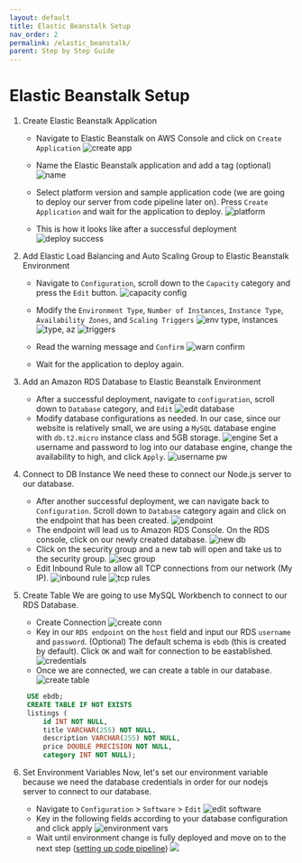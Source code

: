 ```yaml
---
layout: default
title: Elastic Beanstalk Setup
nav_order: 2
permalink: /elastic_beanstalk/
parent: Step by Step Guide
---
```


# Elastic Beanstalk Setup

1. Create Elastic Beanstalk Application
   * Navigate to Elastic Beanstalk on AWS Console and click on `Create Application`
   ![create app](../../assets/eb/1.png)

   * Name the Elastic Beanstalk application and add a tag (optional)
   ![name](../../assets/eb/2.png)

   * Select platform version and sample application code (we are going to deploy our server from code pipeline later on). Press `Create Application` and wait for the application to deploy.
   ![platform](../../assets/eb/3.png)

   * This is how it looks like after a successful deployment
   ![deploy success](../../assets/eb/4.png)

2. Add Elastic Load Balancing and Auto Scaling Group to Elastic Beanstalk Environment
   * Navigate to `Configuration`, scroll down to the `Capacity` category and press the `Edit` button.
   ![capacity config](../../assets/eb/5.png)
   
   * Modify the `Environment Type`, `Number of Instances`, `Instance Type`, `Availability Zones`, and `Scaling Triggers`
   ![env type, instances](../../assets/eb/6.png)
   ![type, az](../../assets/eb/7.png)
   ![triggers](../../assets/eb/9.png)
   * Read the warning message and `Confirm`
   ![warn confirm](../../assets/eb/10.png)

   * Wait for the application to deploy again.

3. Add an Amazon RDS Database to Elastic Beanstalk Environment
   * After a successful deployment, navigate to `configuration`, scroll down to `Database` category, and `Edit`
   ![edit database](../../assets/eb/12.png)
   * Modify database configurations as needed. In our case, since our website is relatively small, we are using a `MySQL` database engine with `db.t2.micro` instance class and 5GB storage.
   ![engine](../../assets/eb/13.png)
   Set a username and password to log into our database engine, change the availability to high, and click `Apply`.
   ![username pw](../../assets/eb/14.png)
   
4. Connect to DB Instance
   We need these to connect our Node.js server to our database.
   * After another successful deployment, we can navigate back to `Configuration`. Scroll down to `Database` category again and click on the endpoint that has been created.
   ![endpoint](../../assets/eb/15.png)
   * The endpoint will lead us to Amazon RDS Console. On the RDS console, click on our newly created database.
   ![new db](../../assets/eb/16.png)
   * Click on the security group and a new tab will open and take us to the security group.
   ![sec group](../../assets/eb/17.png)
   * Edit Inbound Rule to allow all TCP connections from our network (My IP).
   ![inbound rule](../../assets/eb/18.png)
   ![tcp rules](../../assets/eb/19.png)

5. Create Table
   We are going to use MySQL Workbench to connect to our RDS Database.
   * Create Connection
   ![create conn](../../assets/eb/20.png)
   * Key in our `RDS endpoint` on the `host` field and input our RDS `username` and `password`. (Optional) The default schema is `ebdb` (this is created by default). Click `OK` and wait for connection to be eastablished.
   ![credentials](../../assets/eb/21.png)
   * Once we are connected, we can create a table in our database.
   ![create table](../../assets/eb/22.png)
   ```sql
    USE ebdb;
    CREATE TABLE IF NOT EXISTS 
	listings (
		id INT NOT NULL, 
        title VARCHAR(255) NOT NULL, 
        description VARCHAR(255) NOT NULL, 
        price DOUBLE PRECISION NOT NULL, 
        category INT NOT NULL);
   ```

6. Set Environment Variables
   Now, let's set our environment variable because we need the database credentials in order for our nodejs server to connect to our database.
   * Navigate to `Configuration` > `Software` > `Edit`
   ![edit software](../../assets/eb/23.png)
   * Key in the following fields according to your database configuration and click apply
   ![environment vars](../../assets/eb/24.png)
   * Wait until environment change is fully deployed and move on to the next step ([setting up code pipeline](/aws-acf-lab3-part2/code_pipeline))
   ![](../../assets/eb/25.png)